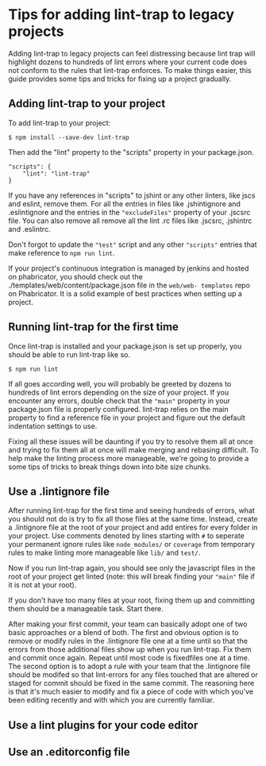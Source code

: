Tips for adding lint-trap to legacy projects
============================================

Adding lint-trap to legacy projects can feel distressing
because lint trap will highlight dozens to hundreds of lint
errors where your current code does not conform to the rules
that lint-trap enforces. To make things easier, this guide
provides some tips and tricks for fixing up a project
gradually.


Adding lint-trap to your project
--------------------------------

To add lint-trap to your project:

    $ npm install --save-dev lint-trap

Then add the "lint" property to the "scripts" property in
your package.json.

    "scripts": {
        "lint": "lint-trap"
    }

If you have any references in "scripts" to jshint or any
other linters, like jscs and eslint, remove them. For all
the entries in files like .jshintignore and .eslintignore
and the entries in the `"excludeFiles"` property of your
.jscsrc file. You can also remove all remove all the lint
.rc files like .jscsrc, .jshintrc and .eslintrc.

Don't forgot to update the `"test"` script and any other
`"scripts"` entries that make reference to `npm run lint`.

If your project's continuous integration is managed by
jenkins and hosted on phabricator, you should check out the
./templates/web/content/package.json file in the  `web/web-
templates` repo on Phabricator. It is a solid example of
best practices when setting up a project.


Running lint-trap for the first time
------------------------------------

Once lint-trap is installed and your package.json is set up
properly, you should be able to run lint-trap like so.

    $ npm run lint

If all goes according well, you will probably be greeted by
dozens to hundreds of lint errors depending on the size of
your project. If you encounter any errors, double check that
the `"main"` property in your package.json file is properly
configured. lint-trap relies on the main property to find a
reference file in your project and figure out the default
indentation settings to use.

Fixing all these issues will be daunting if you try to
resolve them all at once and trying to fix them all at once
will make merging and rebasing difficult. To help make the
linting process more manageable, we're going to provide a
some tips of tricks to break things down into bite size
chunks.

Use a .lintignore file
----------------------

After running lint-trap for the first time and seeing
hundreds of errors, what you should not do is try to fix all
those files at the same time. Instead, create a .lintignore
file at the root of your project and add entires for every
folder in your project. Use comments denoted by lines
starting with `#` to seperate your permanent ignore rules
like `node_modules/` or `coverage` from temporary rules to
make linting more manageable like `lib/` and `test/`.

Now if you run lint-trap again, you should see only the
javascript files in the root of your project get linted
(note: this will break finding your `"main"` file if it is
not at your root).

If you don't have too many files at your root, fixing them
up and committing them should be a manageable task. Start
there.

After making your first commit, your team can basically
adopt one of two basic approaches or a blend of both. The
first and obvious option is to remove or modify rules in the
.lintignore file one at a time until so that the errors from
those additional files show up when you run lint-trap. Fix
them and commit once again. Repeat until most code is
fixedfiles one at a time. The second option is to adopt a
rule with your team that the .lintignore file should be
modifed so that lint-errors for any files touched that are
altered or  staged for commit should be fixed in the same
commit. The reasoning here is that it's much easier to
modify and fix a piece of code with which you've been
editing recently and with which you are currently familiar.


Use a lint plugins for your code editor
---------------------------------------



Use an .editorconfig file
-------------------------

[sublimeLinter-contrib-lint-trap]: https://github.com/uber/SublimeLinter-contrib-lint-trap
[email-aandrade]: mailto:aandrade@uber.com?subject=lint-trap-emacs-flycheck-support
